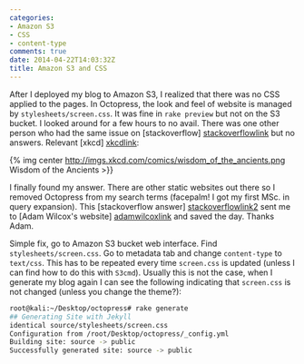 ```yaml
---
categories:
- Amazon S3
- CSS
- content-type
comments: true
date: 2014-04-22T14:03:32Z
title: Amazon S3 and CSS
---
```


After I deployed my blog to Amazon S3, I realized that there was no CSS applied to the pages. In Octopress, the look and feel of website is managed by ```stylesheets/screen.css```. It was fine in ```rake preview``` but not on the S3 bucket. I looked around for a few hours to no avail. There was one other person who had the same issue on [stackoverflow] [stackoverflowlink] but no answers. Relevant [xkcd] [xkcdlink]:

{% img center http://imgs.xkcd.com/comics/wisdom_of_the_ancients.png Wisdom of the Ancients >}}

I finally found my answer. There are other static websites out there so I removed Octopress from my search terms (facepalm! I got my first MSc. in query expansion). This [stackoverflow answer] [stackoverflowlink2] sent me to [Adam Wilcox's website] [adamwilcoxlink] and saved the day. Thanks Adam.

Simple fix, go to Amazon S3 bucket web interface. Find ```stylesheets/screen.css```. Go to metadata tab and change ```content-type``` to ```text/css```. This has to be repeated every time ```screen.css``` is updated (unless I can find how to do this with ```S3cmd```). Usually this is not the case, when I generate my blog again I can see the following indicating that ```screen.css``` is not changed (unless you change the theme?):

``` bash
root@kali:~/Desktop/octopress# rake generate
## Generating Site with Jekyll
identical source/stylesheets/screen.css 
Configuration from /root/Desktop/octopress/_config.yml
Building site: source -> public
Successfully generated site: source -> public
```

[stackoverflowlink]: http://stackoverflow.com/questions/17138615/discrepency-in-rake-preview-vs-rake-deploy
[stackoverflowlink2]: http://stackoverflow.com/a/14807743
[xkcdlink]: https://xkcd.com/979/
[adamwilcoxlink]: http://www.adamwilcox.org/2012/05/04/css-on-amazon-s3/

